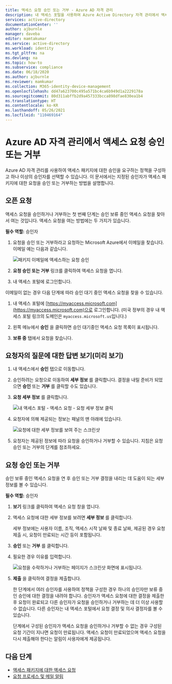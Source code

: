 ```yaml
---
title: 액세스 요청 승인 또는 거부 - Azure AD 자격 관리
description: 내 액세스 포털을 사용하여 Azure Active Directory 자격 관리에서 액세스 패키지에 대한 요청을 승인 또는 거부하는 방법을 알아봅니다.
services: active-directory
documentationCenter: ''
author: ajburnle
manager: daveba
editor: mamtakumar
ms.service: active-directory
ms.workload: identity
ms.tgt_pltfrm: na
ms.devlang: na
ms.topic: how-to
ms.subservice: compliance
ms.date: 06/18/2020
ms.author: ajburnle
ms.reviewer: mamkumar
ms.collection: M365-identity-device-management
ms.openlocfilehash: dd47a623700c495a571bc4ca6b949d1a2229178a
ms.sourcegitcommit: 80d311abffb2d9a457333bcca898dfae830ea1b4
ms.translationtype: HT
ms.contentlocale: ko-KR
ms.lasthandoff: 05/26/2021
ms.locfileid: "110469164"
---
```

# <a name="approve-or-deny-access-requests-in-azure-ad-entitlement-management"></a>Azure AD 자격 관리에서 액세스 요청 승인 또는 거부

Azure AD 자격 관리를 사용하여 액세스 패키지에 대한 승인을 요구하는 정책을 구성하고 하나 이상의 승인자를 선택할 수 있습니다. 이 문서에서는 지정된 승인자가 액세스 패키지에 대한 요청을 승인 또는 거부하는 방법을 설명합니다.

## <a name="open-request"></a>오픈 요청

액세스 요청을 승인하거나 거부하는 첫 번째 단계는 승인 보류 중인 액세스 요청을 찾아서 여는 것입니다. 액세스 요청을 여는 방법에는 두 가지가 있습니다.

**필수 역할:** 승인자

1. 요청을 승인 또는 거부하라고 요청하는 Microsoft Azure에서 이메일을 찾습니다. 이메일 예는 다음과 같습니다.

    ![패키지 이메일에 액세스하는 요청 승인](./media/entitlement-management-shared/approver-request-email.png)

1. **요청 승인 또는 거부** 링크를 클릭하여 액세스 요청을 엽니다.

1. 내 액세스 포털에 로그인합니다.

이메일이 없는 경우 다음 단계에 따라 승인 대기 중인 액세스 요청을 찾을 수 있습니다.

1. 내 액세스 포털에 [https://myaccess.microsoft.com](https://myaccess.microsoft.com)으로 로그인합니다.  (미국 정부의 경우 내 액세스 포털 링크의 도메인은 `myaccess.microsoft.us`입니다.)

1. 왼쪽 메뉴에서 **승인** 을 클릭하면 승인 대기중인 액세스 요청 목록이 표시됩니다.

1. **보류 중** 탭에서 요청을 찾습니다.

## <a name="view-requestors-answers-to-questions-preview"></a>요청자의 질문에 대한 답변 보기(미리 보기)

1. 내 액세스에서 **승인** 탭으로 이동합니다.

1. 승인하려는 요청으로 이동하여 **세부 정보** 를 클릭합니다. 결정을 내릴 준비가 되었으면 **승인** 또는 **거부** 를 클릭할 수도 있습니다.

1. **요청 세부 정보** 를 클릭합니다.

    ![내 액세스 포털 - 액세스 요청 - 요청 세부 정보 클릭](./media/entitlement-management-request-approve/requestor-information-request-details.png)

1. 요청자에 의해 제공되는 정보는 패널의 맨 아래에 있습니다.

    ![요청에 대한 세부 정보를 보여 주는 스크린샷](./media/entitlement-management-request-approve/requestor-information-requestor-answers.png)

1. 요청자는 제공된 정보에 따라 요청을 승인하거나 거부할 수 있습니다. 지침은 요청 승인 또는 거부의 단계를 참조하세요.

## <a name="approve-or-deny-request"></a>요청 승인 또는 거부

승인 보류 중인 액세스 요청을 연 후 승인 또는 거부 결정을 내리는 데 도움이 되는 세부 정보를 볼 수 있습니다.

**필수 역할:** 승인자

1. **보기** 링크를 클릭하여 액세스 요청 창을 엽니다.

1. 액세스 요청에 대한 세부 정보를 보려면 **세부 정보** 를 클릭합니다.

    세부 정보에는 사용자 이름, 조직, 액세스 시작 날짜 및 종료 날짜, 제공된 경우 요청 제출 시, 요청이 만료되는 시간 등이 포함됩니다.

1. **승인** 또는 **거부** 를 클릭합니다.

1. 필요한 경우 이유를 입력합니다.

    ![요청을 수락하거나 거부하는 페이지가 스크린샷 화면에 표시됩니다.](./media/entitlement-management-request-approve/my-access-approve-request.png)

1. **제출** 을 클릭하여 결정을 제출합니다.

    한 단계에서 여러 승인자를 사용하여 정책을 구성한 경우 하나의 승인자만 보류 중인 승인에 대한 결정을 내려야 합니다. 승인자가 액세스 요청에 대한 결정을 제출한 후 요청이 완료되고 다른 승인자가 요청을 승인하거나 거부하는 데 더 이상 사용할 수 없습니다. 다른 승인자는 내 액세스 포털에서 요청 결정 및 의사 결정자를 볼 수 있습니다.

    단계에서 구성된 승인자가 액세스 요청을 승인하거나 거부할 수 없는 경우 구성된 요청 기간이 지나면 요청이 만료됩니다. 액세스 요청이 만료되었으며 액세스 요청을 다시 제출해야 한다는 알림이 사용자에게 제공됩니다.

## <a name="next-steps"></a>다음 단계

- [액세스 패키지에 대한 액세스 요청](entitlement-management-request-access.md)
- [요청 프로세스 및 메일 알림](entitlement-management-process.md)
